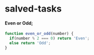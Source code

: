 # salved-tasks

#### Even or Odd;
```javascript
function even_or_odd(number) {
  if(number % 2 === 0) return 'Even';
  else return 'Odd';
}
```
   